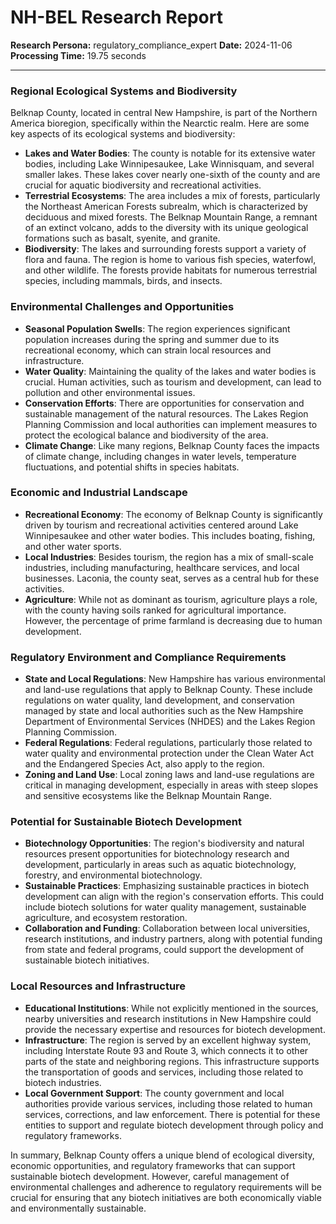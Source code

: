 # NH-BEL Research Report

**Research Persona:** regulatory_compliance_expert
**Date:** 2024-11-06
**Processing Time:** 19.75 seconds

---

### Regional Ecological Systems and Biodiversity

Belknap County, located in central New Hampshire, is part of the Northern America bioregion, specifically within the Nearctic realm. Here are some key aspects of its ecological systems and biodiversity:

- **Lakes and Water Bodies**: The county is notable for its extensive water bodies, including Lake Winnipesaukee, Lake Winnisquam, and several smaller lakes. These lakes cover nearly one-sixth of the county and are crucial for aquatic biodiversity and recreational activities.
- **Terrestrial Ecosystems**: The area includes a mix of forests, particularly the Northeast American Forests subrealm, which is characterized by deciduous and mixed forests. The Belknap Mountain Range, a remnant of an extinct volcano, adds to the diversity with its unique geological formations such as basalt, syenite, and granite.
- **Biodiversity**: The lakes and surrounding forests support a variety of flora and fauna. The region is home to various fish species, waterfowl, and other wildlife. The forests provide habitats for numerous terrestrial species, including mammals, birds, and insects.

### Environmental Challenges and Opportunities

- **Seasonal Population Swells**: The region experiences significant population increases during the spring and summer due to its recreational economy, which can strain local resources and infrastructure.
- **Water Quality**: Maintaining the quality of the lakes and water bodies is crucial. Human activities, such as tourism and development, can lead to pollution and other environmental issues.
- **Conservation Efforts**: There are opportunities for conservation and sustainable management of the natural resources. The Lakes Region Planning Commission and local authorities can implement measures to protect the ecological balance and biodiversity of the area.
- **Climate Change**: Like many regions, Belknap County faces the impacts of climate change, including changes in water levels, temperature fluctuations, and potential shifts in species habitats.

### Economic and Industrial Landscape

- **Recreational Economy**: The economy of Belknap County is significantly driven by tourism and recreational activities centered around Lake Winnipesaukee and other water bodies. This includes boating, fishing, and other water sports.
- **Local Industries**: Besides tourism, the region has a mix of small-scale industries, including manufacturing, healthcare services, and local businesses. Laconia, the county seat, serves as a central hub for these activities.
- **Agriculture**: While not as dominant as tourism, agriculture plays a role, with the county having soils ranked for agricultural importance. However, the percentage of prime farmland is decreasing due to human development.

### Regulatory Environment and Compliance Requirements

- **State and Local Regulations**: New Hampshire has various environmental and land-use regulations that apply to Belknap County. These include regulations on water quality, land development, and conservation managed by state and local authorities such as the New Hampshire Department of Environmental Services (NHDES) and the Lakes Region Planning Commission.
- **Federal Regulations**: Federal regulations, particularly those related to water quality and environmental protection under the Clean Water Act and the Endangered Species Act, also apply to the region.
- **Zoning and Land Use**: Local zoning laws and land-use regulations are critical in managing development, especially in areas with steep slopes and sensitive ecosystems like the Belknap Mountain Range.

### Potential for Sustainable Biotech Development

- **Biotechnology Opportunities**: The region's biodiversity and natural resources present opportunities for biotechnology research and development, particularly in areas such as aquatic biotechnology, forestry, and environmental biotechnology.
- **Sustainable Practices**: Emphasizing sustainable practices in biotech development can align with the region's conservation efforts. This could include biotech solutions for water quality management, sustainable agriculture, and ecosystem restoration.
- **Collaboration and Funding**: Collaboration between local universities, research institutions, and industry partners, along with potential funding from state and federal programs, could support the development of sustainable biotech initiatives.

### Local Resources and Infrastructure

- **Educational Institutions**: While not explicitly mentioned in the sources, nearby universities and research institutions in New Hampshire could provide the necessary expertise and resources for biotech development.
- **Infrastructure**: The region is served by an excellent highway system, including Interstate Route 93 and Route 3, which connects it to other parts of the state and neighboring regions. This infrastructure supports the transportation of goods and services, including those related to biotech industries.
- **Local Government Support**: The county government and local authorities provide various services, including those related to human services, corrections, and law enforcement. There is potential for these entities to support and regulate biotech development through policy and regulatory frameworks.

In summary, Belknap County offers a unique blend of ecological diversity, economic opportunities, and regulatory frameworks that can support sustainable biotech development. However, careful management of environmental challenges and adherence to regulatory requirements will be crucial for ensuring that any biotech initiatives are both economically viable and environmentally sustainable.